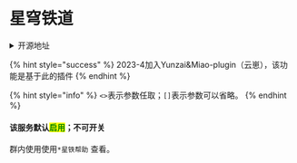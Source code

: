 # 星穹铁道

<details>

<summary>开源地址</summary>

[https://gitee.com/hewang1an/StarRail-plugin](https://gitee.com/hewang1an/StarRail-plugin)

</details>

{% hint style="success" %}
2023-4加入Yunzai\&Miao-plugin（云崽），该功能是基于此的插件
{% endhint %}

{% hint style="info" %}
`<>`表示参数任取；`[]`表示参数可以省略。
{% endhint %}

#### 该服务默认<mark style="color:green;">启用</mark>；不可开关

群内使用使用`*星铁帮助` 查看。
